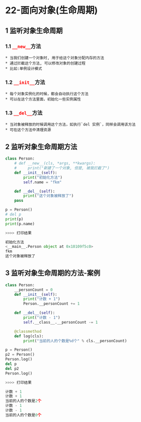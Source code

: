# 22-面向对象(生命周期)

## 1 监听对象生命周期

### 1.1 <font  color=red>`__new__`</font>方法

```
* 当我们创建一个对象时, 用于给这个对象分配内存的方法
* 通过拦截这个方法, 可以修改对象的创建过程
* 比如:单例设计模式
```

### 1.2 <font  color=red>`__init__`</font>方法

```
* 每个对象实例化的时候，都会自动执行这个方法
* 可以在这个方法里面，初始化一些实例属性
```

### 1.3 <font  color=red>`__del__`</font>方法

```
* 当对象被释放的时候调用这个方法，如执行`del 实例`，同样会调用该方法
* 可在这个方法中清理资源
```

## 2 监听对象生命周期方法

```python
class Person:
    # def __new__(cls, *args, **kwargs):
    #     print("新建了一个对象, 但是, 被我拦截了")
    def __init__(self):
        print("初始化方法")
        self.name = "fkm"

    def __del__(self):
        print("这个对象被释放了")
    pass

p = Person()
# del p
print(p)
print(p.name)

>>>> 打印结果

初始化方法
<__main__.Person object at 0x10109f5c0>
fkm
这个对象被释放了
```

## 3 监听对象生命周期的方法-案例

```python
class Person:
    __personCount = 0
    def __init__(self):
        print("计数 + 1")
        Person.__personCount += 1

    def __del__(self):
        print("计数 - 1")
        self.__class__.__personCount -= 1

    @classmethod
    def log(cls):
        print("当前的人的个数是%d个" % cls.__personCount)

p = Person()
p2 = Person()
Person.log()
del p
del p2
Person.log()

>>>> 打印结果

计数 + 1
计数 + 1
当前的人的个数是2个
计数 - 1
计数 - 1
当前的人的个数是0个
```

